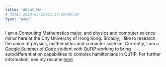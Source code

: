 ```yaml
---
title: 'About Me'
# date: 2020-05-21T21:37:58+05:30
type: 'page'
---
```


I am a Computing Mathematics major, and physics and computer science minor here at the City University of Hong Kong. Broadly, I like to research the union of physics, mathematics and computer science. Currently, I am a [Google Summer of Code](https://summerofcode.withgoogle.com/) student with [QuTiP](http://qutip.org/) working to bring autodifferentiation capabilities to complex hamiltonians in QuTiP. For further information, see my resume [here](/Asad_RAZA_resume.pdf)



